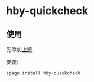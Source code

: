 # hby-quickcheck

## 使用

先添加[上游](https://github.com/lsby/purescript-my-upstream)

安装:
```
spago install hby-quickcheck
```
